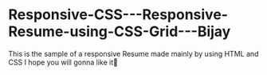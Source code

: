 # Responsive-CSS---Responsive-Resume-using-CSS-Grid---Bijay
This is the sample of a responsive Resume made mainly by using HTML and CSS I hope you will gonna like it💖




